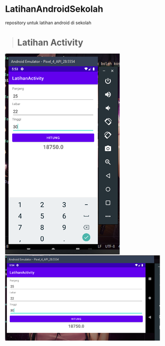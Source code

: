 # LatihanAndroidSekolah
repository untuk  latihan android di sekolah

> # Latihan Activity
![ssan](https://github.com/AkuraDiary/LatihanAndroidSekolah/blob/main/ssan/ssan%20_latihan_activity1.png)
![ssan](https://github.com/AkuraDiary/LatihanAndroidSekolah/blob/main/ssan/ssan_latihan_activity2.png)
